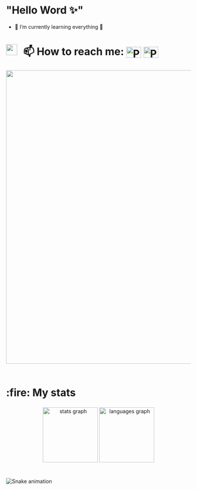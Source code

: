 ### <h1 align="left">"Hello Word ✨"</h1>

- 🌱 I’m currently learning everything 🥸
<h1 align="left" > <img src="https://media.giphy.com/media/iY8CRBdQXODJSCERIr/giphy.gif" width = "30",height = "30" style="margin-right: 10px;">
  📫 How to reach me: 
  <a href="https://www.facebook.com/PhanDat.24/" target="blank"><img align="center" src="https://raw.githubusercontent.com/rahuldkjain/github-profile-readme-generator/master/src/images/icons/Social/facebook.svg" alt="PhanQDat" height="30" width="40" /></a>  <a href="https://www.linkedin.com/in/phanqdat/" target="blank"><img align="center" src="https://raw.githubusercontent.com/rahuldkjain/github-profile-readme-generator/master/src/images/icons/Social/linked-in-alt.svg" alt="PhanQDat" height="30" width="40" /></a>
</h1>
<p align="left">

###

<div id="header" align="center">
  <img src="https://i.pinimg.com/originals/6a/fc/cf/6afccf8e195254fbfcb454df97c03c83.gif" width="800"/>
</div>

###

<p align="center"><img src="https://komarev.com/ghpvc/?username=PhanQDat&style=flat-square&color=blue" alt=""></p>
<h1 align="left" >:fire: My stats</h1>

###

<div align="center">
  <img src="https://github-readme-stats.vercel.app/api?username=maurodesouza&hide_title=false&hide_rank=false&show_icons=true&include_all_commits=true&count_private=true&disable_animations=false&theme=dracula&locale=en&hide_border=false" height="150" alt="stats graph"  />
  <img src="https://github-readme-stats.vercel.app/api/top-langs?username=maurodesouza&locale=en&hide_title=false&layout=compact&card_width=320&langs_count=5&theme=dracula&hide_border=false" height="150" alt="languages graph"  />
</div>

###

<br clear="both">

<img src="https://profile-readme-generator.com/assets/snake.svg" alt="Snake animation" />

###
<!--
**PhanQDat/PhanQDat** is a ✨ _special_ ✨ repository because its `README.md` (this file) appears on your GitHub profile.

Here are some ideas to get you started:

- 🔭 I’m currently working on ...
- 🌱 I’m currently learning ...
- 👯 I’m looking to collaborate on ...
- 🤔 I’m looking for help with ...
- 💬 Ask me about ...
- 📫 How to reach me: ...
- 😄 Pronouns: ...
- ⚡ Fun fact: ...
-->

